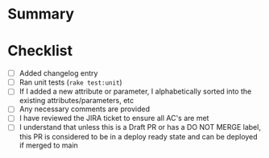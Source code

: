 # Summary

# Checklist

- [ ] Added changelog entry
- [ ] Ran unit tests (`rake test:unit`)
- [ ] If I added a new attribute or parameter, I alphabetically sorted into the existing attributes/parameters, etc
- [ ] Any necessary comments are provided 
- [ ] I have reviewed the JIRA ticket to ensure all AC's are met
- [ ] I understand that unless this is a Draft PR or has a DO NOT MERGE label, this PR is considered to be in a deploy ready state and can be deployed if merged to main

<!-- **For Braintree Developers only, don't forget:**
- [ ] Does this change require work to be done to the GraphQL API? If you have questions check with the GraphQL team.
- [ ] Add & Run integration tests -->
